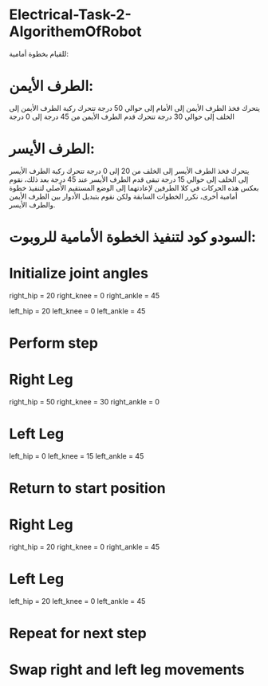# Electrical-Task-2-AlgorithemOfRobot
للقيام بخطوة أمامية:
# الطرف الأيمن:
يتحرك فخذ الطرف الأيمن إلى الأمام إلى حوالي 50 درجة
تتحرك ركبة الطرف الأيمن إلى الخلف إلى حوالي 30 درجة
تتحرك قدم الطرف الأيمن من 45 درجة إلى 0 درجة
# الطرف الأيسر:
يتحرك فخذ الطرف الأيسر إلى الخلف من 20 إلى 0 درجة
تتحرك ركبة الطرف الأيسر إلى الخلف إلى حوالي 15 درجة
تبقى قدم الطرف الأيسر عند 45 درجة
بعد ذلك، نقوم بعكس هذه الحركات في كلا الطرفين لإعادتهما إلى الوضع المستقيم الأصلي
لتنفيذ خطوة أمامية أخرى، نكرر الخطوات السابقة ولكن نقوم بتبديل الأدوار بين الطرف الأيمن والطرف الأيسر.

# السودو كود لتنفيذ الخطوة الأمامية للروبوت:
# Initialize joint angles
right_hip = 20
right_knee = 0
right_ankle = 45

left_hip = 20 
left_knee = 0
left_ankle = 45

# Perform step
# Right Leg
right_hip = 50
right_knee = 30
right_ankle = 0

# Left Leg 
left_hip = 0
left_knee = 15
left_ankle = 45

# Return to start position
# Right Leg
right_hip = 20
right_knee = 0 
right_ankle = 45

# Left Leg
left_hip = 20
left_knee = 0
left_ankle = 45

# Repeat for next step
# Swap right and left leg movements
